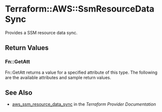 # Terraform::AWS::SsmResourceDataSync

Provides a SSM resource data sync.

## Return Values

### Fn::GetAtt

Fn::GetAtt returns a value for a specified attribute of this type. The following are the available attributes and sample return values.

## See Also

* [aws_ssm_resource_data_sync](https://www.terraform.io/docs/providers/aws/r/ssm_resource_data_sync.html) in the _Terraform Provider Documentation_